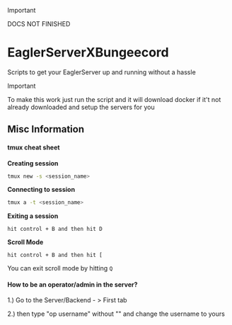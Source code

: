 > [!IMPORTANT]
> DOCS NOT FINISHED
> 

# EaglerServerXBungeecord
Scripts to get your EaglerServer up and running without a hassle
> [!IMPORTANT]

To make this work just run the script and it will download docker if it't not already downloaded and setup the servers for you

## Misc Information
#### tmux cheat sheet
**Creating session**
```bash
tmux new -s <session_name>
```
**Connecting to session**
```bash
tmux a -t <session_name>
```
**Exiting a session**
```
hit control + B and then hit D
```
**Scroll Mode**
```
hit control + B and then hit [
```
You can exit scroll mode by hitting `Q`

#### How to be an operator/admin in the server?

1.) Go to the Server/Backend - > First tab

2.) then type "op username" without "" and change the username to yours
